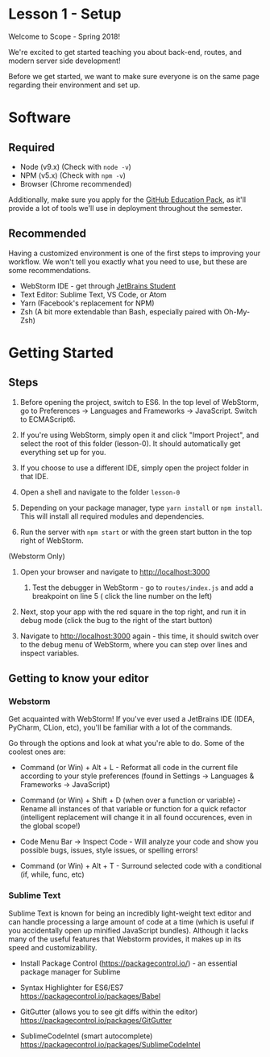 # Lesson 1 - Setup

Welcome to Scope - Spring 2018!

We're excited to get started teaching you about back-end, routes, and modern server side development!

Before we get started, we want to make sure everyone is on the same page regarding their environment and set up.

# Software

## Required

* Node (v9.x) (Check with `node -v`) 
* NPM (v5.x) (Check with `npm -v`) 
* Browser (Chrome recommended)

Additionally, make sure you apply for the [GitHub Education Pack](https://education.github.com/pack), as it'll provide a lot of tools we'll use in deployment throughout the semester. 
## Recommended

Having a customized environment is one of the first steps to improving your workflow. We won't tell you exactly what you need to use, but these are some recommendations.

* WebStorm IDE - get through [JetBrains Student](https://www.jetbrains.com/student/)
* Text Editor: Sublime Text, VS Code, or Atom
* Yarn (Facebook's replacement for NPM)
* Zsh (A bit more extendable than Bash, especially paired with Oh-My-Zsh)

# Getting Started

## Steps
1. Before opening the project, switch to ES6. In the top level of WebStorm, go to Preferences -> Languages and Frameworks -> JavaScript. Switch to ECMAScript6.

1. If you're using WebStorm, simply open it and click "Import Project", and select the root of this folder (lesson-0). It should automatically get everything set up for you.
1. If you choose to use a different IDE, simply open the project folder in that IDE. 
1. Open a shell and navigate to the folder `lesson-0`

1. Depending on your package manager, type `yarn install` or `npm install`. This will install all required modules and dependencies.

1. Run the server with `npm start` or with the green start button in the top right of WebStorm.

(Webstorm Only)

1. Open your browser and navigate to [http://localhost:3000](http://localhost:3000)
    1. Test the debugger in WebStorm - go to `routes/index.js` and add a breakpoint on line 5 ( click the line number on the left)

1. Next, stop your app with the red square in the top right, and run it in debug mode (click the bug to the right of the start button)

1. Navigate to [http://localhost:3000](http://localhost:3000) again - this time, it should switch over to the debug menu of WebStorm, where you can step over lines and inspect variables.

## Getting to know your editor
### Webstorm
Get acquainted with WebStorm! If you've ever used a JetBrains IDE (IDEA, PyCharm, CLion, etc), you'll be familiar with a lot of the commands. 

Go through the options and look at what you're able to do. Some of the coolest ones are:

* Command (or Win) + Alt + L - Reformat all code in the current file according to your style preferences (found in Settings -> Languages & Frameworks -> JavaScript)

* Command (or Win) + Shift + D (when over a function or variable) - Rename all instances of that variable or function for a quick refactor (intelligent replacement will change it in all found occurences, even in the global scope!)

* Code Menu Bar -> Inspect Code - Will analyze your code and show you possible bugs, issues, style issues, or spelling errors!

* Command (or Win) + Alt + T - Surround selected code with a conditional (if, while, func, etc)

### Sublime Text 
Sublime Text is known for being an incredibly light-weight text editor and can handle processing a large amount of code at a time (which is useful if you accidentally open up minified JavaScript bundles). Although it lacks many of the useful features that Webstorm provides, it makes up in its speed and customizability. 

* Install Package Control (https://packagecontrol.io/) - an essential package manager for Sublime

* Syntax Highlighter for ES6/ES7 https://packagecontrol.io/packages/Babel
* GitGutter (allows you to see git diffs within the editor) https://packagecontrol.io/packages/GitGutter
* SublimeCodeIntel (smart autocomplete) https://packagecontrol.io/packages/SublimeCodeIntel
